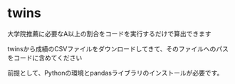 # twins
大学院推薦に必要なA以上の割合をコードを実行するだけで算出できます

twinsから成績のCSVファイルをダウンロードしてきて、そのファイルへのパスをコードに含めてください

前提として、Pythonの環境とpandasライブラリのインストールが必要です。
